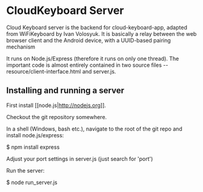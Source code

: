 # CloudKeyboard Server

Cloud Keyboard server is the backend for cloud-keyboard-app, adapted from
WiFiKeyboard by Ivan Volosyuk. It is basically a relay between the web
browser client and the Android device, with a UUID-based pairing
mechanism

It runs on Node.js/Express (therefore it runs on only one thread).
The important code is almost entirely
contained in two source files -- resource/client-interface.html and
server.js.

## Installing and running a server

First install [[node.js|http://nodejs.org]].

Checkout the git repository somewhere.

In a shell (Windows, bash etc.), navigate to the root of the git repo
and install node.js/express:

  $ npm install express

Adjust your port settings in server.js (just search for 'port')

Run the server:

  $ node run_server.js


